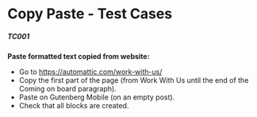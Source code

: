 
# Copy Paste - Test Cases

##### TC001

**Paste formatted text copied from website:**

- Go to https://automattic.com/work-with-us/
- Copy the first part of the page (from Work With Us until the end of the Coming on board paragraph).
- Paste on Gutenberg Mobile (on an empty post).
- Check that all blocks are created.
